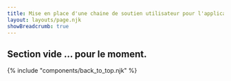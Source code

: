 ```yaml
---
title: Mise en place d'une chaine de soutien utilisateur pour l'application
layout: layouts/page.njk
showBreadcrumb: true
---
```


## Section vide ... pour le moment.




{% include "components/back_to_top.njk" %}